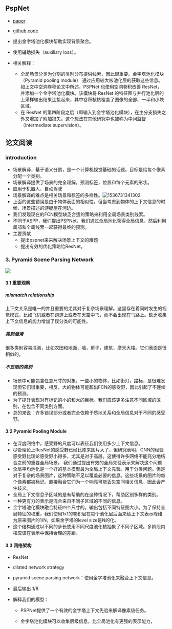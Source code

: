 ## PspNet

* [paper](paper/14.203-17-Pyramid-Scene-Parsing-Network.pdf)
* [github code](https://github.com/jiye-ML/Semantic_Segmentation_PspNet.git)

* 提出金字塔池化模块帮助实现背景聚合。
* 使用辅助损失（auxiliary loss）。

* 相关解释：
    * 全局场景分类为分割的类别分布提供线索，因此很重要。金字塔池化模块（Pyramid pooling module）
    通过应用较大核池化层的获取这些信息。如上文中空洞卷积论文中所述，PSPNet 也使用空洞卷积改善 ResNet，
    并添加一个金字塔池化模块。该模块将 ResNet 的特征图与并行池化层的上采样输出结果连接起来，其中卷积核核覆盖了图像的全部、一半和小块区域。
    * 在 ResNet 的第四阶段之后（即输入到金字塔池化模块），在主分支损失之外又增加了附加损失。这个想法在其他研究中也被称为中间监督（intermediate supervision）。





## 论文阅读



### introduction

* 场景解译，基于语义分割，是一个计算机视觉基础的话题。目标是给每个像素分配一个类别。
* 场景解译提供了场景的完全理解。预测标签，位置和每个元素的形状。
* 应用于机器人、自动驾驶
* 场景解译的难点是相关场景和标签的多样性。![1536731341302](readme/14.203-效果.png)
* 上面的这些错误是由于物体表面的相似性，但当考虑到物体的上下文信息的时候，场景描述的游艇屋在河边。
* 我们发现现在的FCN模型缺乏合适的策略来利用全局场景类别线索。
* 不同于ASPP，我们提出PSPNet，我们通过全局池化获得全局信息，然后利用局部和全局线索一起获得最终的预测。
* 主要贡献
  * 提出pspnet来来解决场景上下文的难题
  * 提出有效的优化策略给ResNet。



### 3. Pyramid Scene Parsing Network    

![](readme/14.203-01.png)

#### 3.1 重要观察

##### mismatch relationship

上下文关系是唯一的并且重要的尤其对于复杂场景理解。这里存在着同时发生的视觉模式，比如飞机或者在跑道上或者在天空中飞，而不会出现在马路上。缺乏收集上下文信息的能力增加了误分类的可能性。

##### 类别混淆

很多类别容易混淆，比如农田和地面，墙，房子，建筑，摩天大楼。它们表面是很相似的，

##### 不显眼的类别

* 场景中可能包含任意尺寸的对象，一些小的物体，比如街灯，路标，是很难发现但它们很重要，相反，大的物体可能超出FCN的感受野，因此引起了不连续的预测。
* 为了提升表现对有标记的小的和大的目标，我们应该更多注意不同区域的区别，在包含不同类别方面。
* 总的来说：许多错误部分或者完全依赖于质地关系和全局信息对于不同的感受野。

#### 3.2 Pyramid Pooling Module

* 在深度网络中，感受野的尺度可以表征我们使用多少上下文信息。
* 尽管理论上ResNet的感受野已经比原来图片大了，但研究表明，CNN的经验感受野比理论感受野小得多，尤其是对于高层。这使得许多网络不能充分地结合之前的重要全局场景。 我们通过提出有效的全局先验表示来解决这个问题
* 全局平均池化是一个好的基本模型最为全局上下文先验。用于分类问题。但是对于复杂的场景图片，这种策略不足以覆盖必要的信息。这些场景的图片的每个像素都被标记。直接融合它们为一个响亮可能丢失空间相关信息，因此会产生歧义。
* 全局上下文信息子区域的是有帮助的在这种情况下，帮助区别多样的类别。
* 一种更有力的表示是混合来自不同子区域的不同的信息。
* 金字塔池化模块融合特征四个尺寸的。输出包括不同特征图大小。为了保持全局特征的权重，我们使用1x1的卷积层在每个池化层后面来给上下文表示降维为原来图片的1/N，如果金字塔的level size是N的化。
* 这个结构通过以不同的步长使用不同尺度池化核抽象了不同子区域。多阶段内核应该在表示中保持合理的差距。

#### 3.3 网络架构

* ResNet

* dilated network strategy

* pyramid scene parsing network：使用金字塔池化来融合上下文信息。

* 最后输出 1/8

* 解释我们的模型：

  * PSPNet提供了一个有效的金字塔上下文先验来解译像素级任务。

  * 金字塔池化模块可以收集层级信息，比全局池化有更强的表示能力，

    





